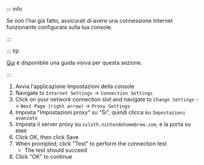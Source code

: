 ::: info

Se non l'hai già fatto, assicurati di avere una connessione Internet funzionante configurata sulla tua console.

:::

::: tip

[Qui](/images/screenshots/set-proxy.png) è disponibile una guida visiva per questa sezione.

:::

1. Avvia l'applicazione Impostazioni della console
2. Navigate to `Internet Settings` -> `Connection Settings`
3. Click on your network connection slot and navigate to `Change Settings` -> `Next Page (right arrow)` -> `Proxy Settings`
4. Imposta "Impostazioni proxy" su "Sì", quindi clicca su `Impostazioni avanzate`
5. Imposta il server proxy su `ssloth.nintendohomebrew.com`, e la porta su `8080`
6. Click OK, then click Save
7. When prompted, click "Test" to perform the connection test
   - The test should succeed
8. Click "OK" to continue

